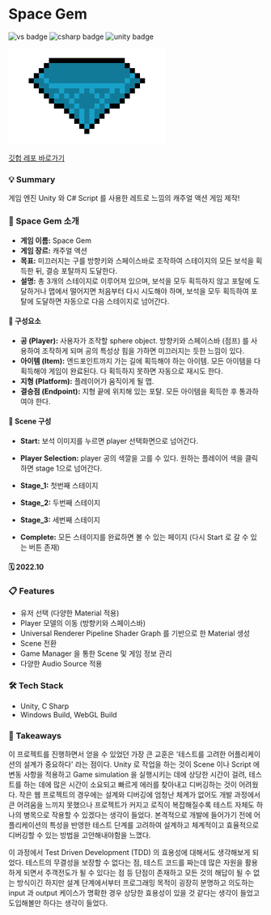 # Space Gem


![vs badge](https://img.shields.io/badge/VisualStudio-5C2D91?style=flat-square&logo=VisualStudio)
![csharp badge](https://img.shields.io/badge/C_Sharp-239120?style=flat-square&logo=CSharp&logoColor=white)
![unity badge](https://img.shields.io/badge/Unity-ffffff?style=flat-square&logo=Unity&logoColor=black)

![logo](./logos/blue-gem-pixel.jpeg)

[깃헙 레포 바로가기](https://github.com/linda2927/SpaceGem.git)



### 💡 Summary
게임 엔진 Unity 와 C# Script 를 사용한 레트로 느낌의 캐주얼 액션 게임 제작!


### 👀 Space Gem 소개
* __게임 이름:__ Space Gem
* __게임 장르:__ 캐주얼 액션
* __목표:__ 미끄러지는 구를 방향키와 스페이스바로 조작하여 스테이지의 모든 보석을 획득한 뒤, 결승 포탈까지 도달한다.
* __설명:__ 총 3개의 스테이지로 이루어져 있으며, 보석을 모두 획득하지 않고 포탈에 도달하거나 맵에서 떨어지면 처음부터 다시 시도해야 하며, 보석을 모두 획득하여 포탈에 도달하면 자동으로 다음 스테이지로 넘어간다.

#### 💎 구성요소


* __공 (Player):__ 사용자가 조작할 sphere object. 방향키와 스페이스바 (점프) 를 사용하여 조작하게 되며 공의 특성상 힘을 가하면 미끄러지는 듯한 느낌이 있다.
* __아이템 (Item):__ 엔드포인트까지 가는 길에 획득해야 하는 아이템. 모든 아이템을 다 획득해야 게임이 완료된다. 다 획득하지 못하면 자동으로 재시도 한다.
* __지형 (Platform):__ 플레이어가 움직이게 될 맵.
* __결승점 (Endpoint):__ 지형 끝에 위치해 있는 포탈. 모든 아이템을 획득한 후 통과하여야 한다.


#### 💎 Scene 구성


* __Start:__ 보석 이미지를 누르면 player 선택화면으로 넘어간다.

* __Player Selection:__ player 공의 색깔을 고를 수 있다. 원하는 플레이어 색을 클릭하면 stage 1으로 넘어간다.

* __Stage_1:__ 첫번째 스테이지

* __Stage_2:__ 두번째 스테이지

* __Stage_3:__ 세번째 스테이지

* __Complete:__ 모든 스테이지를 완료하면 볼 수 있는 페이지 (다시 Start 로 갈 수 있는 버튼 존재)



#### 🗓 2022.10

### 📋 Features
* 유저 선택 (다양한 Material 적용)
* Player 모델의 이동 (방향키와 스페이스바)
* Universal Renderer Pipeline Shader Graph 를 기반으로 한 Material 생성
* Scene 전환
* Game Manager 을 통한 Scene 및 게임 정보 관리
* 다양한 Audio Source 적용

### 🛠 Tech Stack
* Unity, C Sharp
* Windows Build, WebGL Build


### 📌 Takeaways
이 프로젝트를 진행하면서 얻을 수 있었던 가장 큰 교훈은 '테스트를 고려한 어플리케이션의 설계가 중요하다' 라는 점이다.
Unity 로 작업을 하는 것이 Scene 이나 Script 에 변동 사항을 적용하고 Game simulation 을 실행시키는 데에 상당한 시간이 걸려,
테스트를 하는 데에 많은 시간이 소요되고 빠르게 에러를 찾아내고 디버깅하는 것이 어려웠다. 작은 웹 프로젝트의 경우에는
설계와 디버깅에 엄청난 체계가 없어도 개발 과정에서 큰 어려움을 느끼지 못했으나 프로젝트가 커지고 로직이 복잡해질수록 
테스트 자체도 하나의 병목으로 작용할 수 있겠다는 생각이 들었다. 본격적으로 개발에 들어가기 전에 어플리케이션의 특성을 반영한
테스트 단계를 고려하여 설계하고 체계적이고 효율적으로 디버깅할 수 있는 방법을 고안해내야함을 느꼈다. 

이 과정에서 Test Driven Development (TDD) 의 효용성에 대해서도 생각해보게 되었다. 
테스트의 무결성을 보장할 수 없다는 점, 테스트 코드를 짜는데 많은 자원을 활용하게 되면서 주객전도가 될 수 있다는 점 등 
단점이 존재하고 모든 것의 해답이 될 수 없는 방식이긴 하지만 설계 단계에서부터 프로그래밍 목적이 굉장히 분명하고 
의도하는 input 과 output 케이스가 명확한 경우 상당한 효용성이 있을 것 같다는 생각이 들었고 도입해볼만 하다는
생각이 들었다.

